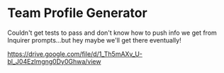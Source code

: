 # Team Profile Generator

Couldn't get tests to pass and don't know how to push info we get from Inquirer prompts...but hey maybe we'll get there eventually!

https://drive.google.com/file/d/1_Th5mAXv_U-bl_J04EzImgng0Dy0Ghwa/view